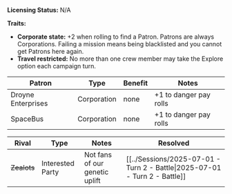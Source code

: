**Licensing Status:** N/A

**Traits:**

* **Corporate state:** +2 when rolling to find a Patron. Patrons are always Corporations. Failing a mission means being blacklisted and you cannot get Patrons here again.
* **Travel restricted:** No more than one crew member may take the Explore option each campaign turn.

| Patron             | Type        | Benefit | Notes                  |
| ------------------ | ----------- | ------- | ---------------------- |
| Droyne Enterprises | Corporation | none    | +1 to danger pay rolls |
| SpaceBus           | Corporation | none    | +1 to danger pay rolls |

| Rival       | Type             | Notes                          | Resolved                                                                   |
| ----------- | ---------------- | ------------------------------ | -------------------------------------------------------------------------- |
| ~~Zealots~~ | Interested Party | Not fans of our genetic uplift | [[../Sessions/2025-07-01 - Turn 2 - Battle\|2025-07-01 - Turn 2 - Battle]] |
